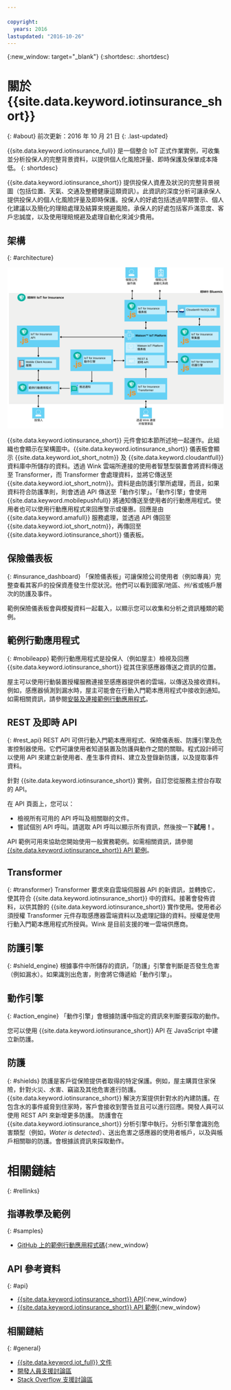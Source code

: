 ```yaml
---

copyright:
  years: 2016
lastupdated: "2016-10-26"
---
```


<!-- Common attributes used in the template are defined as follows: -->
{:new_window: target="\_blank"}
{:shortdesc: .shortdesc}


# 關於 {{site.data.keyword.iotinsurance_short}}
{: #about}
前次更新：2016 年 10 月 21 日
{: .last-updated}

{{site.data.keyword.iotinsurance_full}} 是一個整合 IoT 正式作業實例，可收集並分析投保人的完整背景資料，以提供個人化風險評量、即時保護及保單成本降低。
{: shortdesc}

{{site.data.keyword.iotinsurance_short}} 提供投保人資產及狀況的完整背景視圖（包括位置、天氣、交通及整體健康這類資訊）。此資訊的深度分析可讓承保人提供投保人的個人化風險評量及即時保護。投保人的好處包括透過早期警示、個人化建議以及簡化的理賠處理及結算來規避風險。承保人的好處包括客戶滿意度、客戶忠誠度，以及使用理賠規避及處理自動化來減少費用。

## 架構
{: #architecture}

![{{site.data.keyword.iotinsurance_short}} 架構。主題本文會說明本圖。](images/IoT4I_architecture.svg "{{site.data.keyword.iotinsurance_short}} 架構")

{{site.data.keyword.iotinsurance_short}} 元件會如本節所述地一起運作。此組織也會顯示在架構圖中。{{site.data.keyword.iotinsurance_short}} 儀表板會顯示 {{site.data.keyword.iot_short_notm}} 及 {{site.data.keyword.cloudantfull}} 資料庫中所儲存的資料。透過 Wink 雲端所連接的使用者智慧型裝置會將資料傳送至 Transformer，而 Transformer 會處理資料，並將它傳送至 {{site.data.keyword.iot_short_notm}}。資料是由防護引擎所處理，而且，如果資料符合防護準則，則會透過 API 傳送至「動作引擎」。「動作引擎」會使用 {{site.data.keyword.mobilepushfull}} 將通知傳送至使用者的行動應用程式。使用者也可以使用行動應用程式來回應警示或優惠。回應是由 {{site.data.keyword.amafull}} 服務處理，並透過 API 傳回至 {{site.data.keyword.iot_short_notm}}，再傳回至 {{site.data.keyword.iotinsurance_short}} 儀表板。

## 保險儀表板
{: #insurance_dashboard}
「保險儀表板」可讓保險公司使用者（例如專員）完整查看其客戶的投保資產發生什麼狀況。他們可以看到國家/地區、州/省或帳戶層次的防護及事件。

範例保險儀表板會與模擬資料一起載入，以顯示您可以收集和分析之資訊種類的範例。

## 範例行動應用程式
{: #mobileapp}
範例行動應用程式是投保人（例如屋主）檢視及回應 {{site.data.keyword.iotinsurance_short}} 從其住家感應器傳送之資訊的位置。

屋主可以使用行動裝置授權服務連接至感應器提供者的雲端，以傳送及接收資料。例如，感應器偵測到漏水時，屋主可能會在行動入門範本應用程式中接收到通知。如需相關資訊，請參閱[安裝及連接範例行動應用程式](iotinsurance_mobile_app.html})。

## REST 及即時 API
{: #rest_api}
REST API 可供行動入門範本應用程式、保險儀表板、防護引擎及危害控制器使用。它們可讓使用者知道裝置及防護與動作之間的關聯。程式設計師可以使用 API 來建立新使用者、產生事件資料、建立及登錄新防護，以及提取事件資料。

針對 {{site.data.keyword.iotinsurance_short}} 實例，自訂您從服務主控台存取的 API。

在 API 頁面上，您可以：  
  - 檢視所有可用的 API 呼叫及相關聯的文件。
  - 嘗試個別 API 呼叫。請選取 API 呼叫以顯示所有資訊，然後按一下**試用！**。

API 範例可用來協助您開始使用一般實務範例。如需相關資訊，請參閱 [{{site.data.keyword.iotinsurance_short}} API 範例](https://github.com/IBM-Bluemix/iot4i-api-examples-nodejs)。


## Transformer
{: #transformer}
Transformer 要求來自雲端伺服器 API 的新資訊，並轉換它，使其符合 {{site.data.keyword.iotinsurance_short}} 中的資料。接著會發佈資料，以供其餘的 {{site.data.keyword.iotinsurance_short}} 實作使用。使用者必須授權 Transformer 元件存取感應器雲端資料以及處理記錄的資料。授權是使用行動入門範本應用程式所授與。Wink 是目前支援的唯一雲端供應商。

## 防護引擎
{: #shield_engine}
根據事件中所儲存的資訊，「防護」引擎會判斷是否發生危害（例如漏水）。如果識別出危害，則會將它傳遞給「動作引擎」。

## 動作引擎
{: #action_engine}
「動作引擎」會根據防護中指定的資訊來判斷要採取的動作。

您可以使用 {{site.data.keyword.iotinsurance_short}} API 在 JavaScript 中建立新防護。

## 防護
{: #shields}
防護是客戶從保險提供者取得的特定保護。例如，屋主購買住家保險，針對火災、水害、竊盜及其他危害進行防護。{{site.data.keyword.iotinsurance_short}} 解決方案提供針對水的內建防護。在包含水的事件威脅到住家時，客戶會接收到警告並且可以進行回應。開發人員可以使用 REST API 來新增更多防護。
防護會在 {{site.data.keyword.iotinsurance_short}} 分析引擎中執行。分析引擎會識別危害類型（例如，*Water is detected*）、送出危害之感應器的使用者帳戶，以及與帳戶相關聯的防護。會根據該資訊來採取動作。

# 相關鏈結
{: #rellinks}

## 指導教學及範例
{: #samples}
* [GitHub 上的範例行動應用程式碼](https://github.com/ibm-watson-iot/ioti-mobile){:new_window}

## API 參考資料
{: #api}
* [{{site.data.keyword.iotinsurance_short}} API](https://iot4i-api-docs.mybluemix.net/){:new_window}
* [{{site.data.keyword.iotinsurance_short}} API 範例](https://github.com/IBM-Bluemix/iot4i-api-examples-nodejs/#iot-for-insurance-api-examples){:new_window}

## 相關鏈結
{: #general}
* [{{site.data.keyword.iot_full}} 文件](https://console.ng.bluemix.net/docs/services/IoT/index.html)
* [開發人員支援討論區](https://developer.ibm.com/answers/search.html?f=&type=question&redirect=search%2Fsearch&sort=relevance&q=%2B[iot]%20%2B[bluemix])
* [Stack Overflow 支援討論區](http://stackoverflow.com/questions/tagged/ibm-bluemix)
